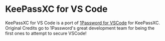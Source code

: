 # KeePassXC for VS Code

KeePassXC for VS Code is a port of [1Password for VSCode](https://developer.1password.com/docs/vscode/) for KeePassXC. Original Credits go to 1Password's great development team for being the first ones to attempt to secure VSCode!
